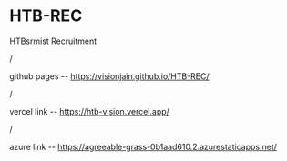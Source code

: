 # HTB-REC
HTBsrmist Recruitment

/

github pages -- https://visionjain.github.io/HTB-REC/

/

vercel link -- https://htb-vision.vercel.app/

/

azure link -- https://agreeable-grass-0b1aad610.2.azurestaticapps.net/

